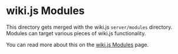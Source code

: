 # wiki.js Modules

This directory gets merged with the wiki.js `server/modules` directory. Modules can target various pieces of wiki.js functionality.

You can read more about this on the [wiki.js Modules](https://docs.requarks.io/dev/modules) page.
